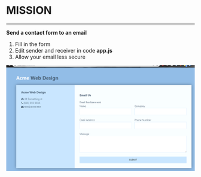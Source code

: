 # MISSION
----------
**Send a contact form to an email**
1. Fill in the form
2. Edit sender and receiver in code **app.js**
3. Allow your email less secure

![alt](./IMG_Overview.png)